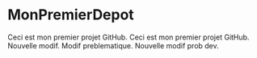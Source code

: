 # MonPremierDepot

Ceci est mon premier projet GitHub.
Ceci est mon premier projet GitHub.
Nouvelle modif.
Modif preblematique.
Nouvelle modif prob dev.